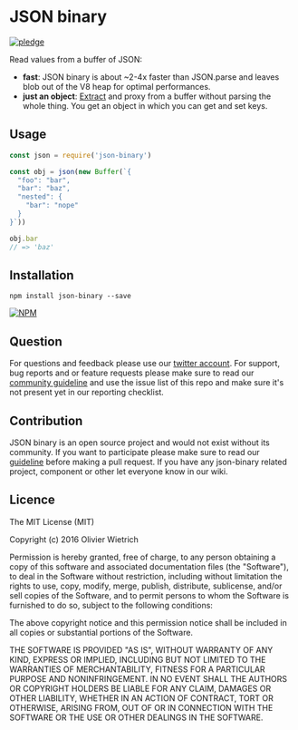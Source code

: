 # JSON binary

[![pledge](https://bredele.github.io/contributing-guide/community-pledge.svg)](https://github.com/bredele/contributing-guide/blob/master/community.md)

Read values from a buffer of JSON:
  * **fast**: JSON binary is about ~2-4x faster than JSON.parse and leaves blob out of the V8 heap for optimal performances.
  * **just an object**: [Extract](https://github.com/juliangruber/binary-extract) and proxy from a buffer without parsing the whole thing. You get an object in which you can get and set keys.

## Usage

```javascript
const json = require('json-binary')

const obj = json(new Buffer(`{
  "foo": "bar",
  "bar": "baz",
  "nested": {
    "bar": "nope"  
  }
}`))

obj.bar
// => 'baz'
```

## Installation

```shell
npm install json-binary --save
```

[![NPM](https://nodei.co/npm/json-binary.png)](https://nodei.co/npm/json-binary/)

## Question

For questions and feedback please use our [twitter account](https://twitter.com/bredeleca). For support, bug reports and or feature requests please make sure to read our
<a href="https://github.com/bredele/contributing-guide/blob/master/community.md" target="_blank">community guideline</a> and use the issue list of this repo and make sure it's not present yet in our reporting checklist.

## Contribution

JSON binary is an open source project and would not exist without its community. If you want to participate please make sure to read our <a href="https://github.com/bredele/contributing-guide/blob/master/community.md" target="_blank">guideline</a> before making a pull request. If you have any json-binary related project, component or other let everyone know in our wiki.


## Licence

The MIT License (MIT)

Copyright (c) 2016 Olivier Wietrich

Permission is hereby granted, free of charge, to any person obtaining a copy
of this software and associated documentation files (the "Software"), to deal
in the Software without restriction, including without limitation the rights
to use, copy, modify, merge, publish, distribute, sublicense, and/or sell
copies of the Software, and to permit persons to whom the Software is
furnished to do so, subject to the following conditions:

The above copyright notice and this permission notice shall be included in all
copies or substantial portions of the Software.

THE SOFTWARE IS PROVIDED "AS IS", WITHOUT WARRANTY OF ANY KIND, EXPRESS OR
IMPLIED, INCLUDING BUT NOT LIMITED TO THE WARRANTIES OF MERCHANTABILITY,
FITNESS FOR A PARTICULAR PURPOSE AND NONINFRINGEMENT. IN NO EVENT SHALL THE
AUTHORS OR COPYRIGHT HOLDERS BE LIABLE FOR ANY CLAIM, DAMAGES OR OTHER
LIABILITY, WHETHER IN AN ACTION OF CONTRACT, TORT OR OTHERWISE, ARISING FROM,
OUT OF OR IN CONNECTION WITH THE SOFTWARE OR THE USE OR OTHER DEALINGS IN THE
SOFTWARE.
